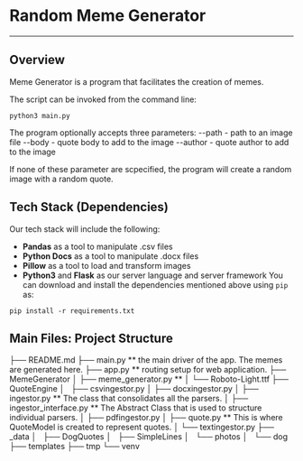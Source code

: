 # Random Meme Generator
-----
## Overview
Meme Generator is a program that facilitates the creation of memes.

The script can be invoked from the command line:
```
python3 main.py 
```

The program optionally accepts three parameters:
--path - path to an image file
--body - quote body to add to the image
--author - quote author to add to the image

If none of these parameter are scpecified, the program will create a random image with a random quote.

## Tech Stack (Dependencies)
Our tech stack will include the following:
 * **Pandas** as a tool to manipulate .csv files
 * **Python Docs** as a tool to manipulate .docx files
 * **Pillow** as a tool to load and transform images
 * **Python3** and **Flask** as our server language and server framework
You can download and install the dependencies mentioned above using `pip` as:

```
pip install -r requirements.txt
```

## Main Files: Project Structure

├── README.md
├── main.py ** the main driver of the app. The memes are generated here.
├── app.py ** routing setup for web application.
├── MemeGenerator
│   ├── meme_generator.py **
│   └── Roboto-Light.ttf
├── QuoteEngine
│   ├── csvingestor.py
│   ├── docxingestor.py
│   ├── ingestor.py ** The class that consolidates all the parsers.
│   ├── ingestor_interface.py ** The Abstract Class that is used to structure individual parsers.
│   ├── pdfingestor.py
│   ├── quote.py ** This is where QuoteModel is created to represent quotes.
│   └── textingestor.py
├── _data
│   ├── DogQuotes
│   ├── SimpleLines
│   └── photos
│       └── dog
├── templates
├── tmp
└── venv

